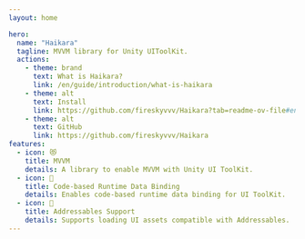 ```yaml
---
layout: home

hero:
  name: "Haikara"
  tagline: MVVM library for Unity UIToolKit.
  actions:
    - theme: brand
      text: What is Haikara?
      link: /en/guide/introduction/what-is-haikara
    - theme: alt
      text: Install
      link: https://github.com/fireskyvvv/Haikara?tab=readme-ov-file#english
    - theme: alt
      text: GitHub
      link: https://github.com/fireskyvvv/Haikara
features:
  - icon: 😻
    title: MVVM
    details: A library to enable MVVM with Unity UI ToolKit.
  - icon: 🐶
    title: Code-based Runtime Data Binding
    details: Enables code-based runtime data binding for UI ToolKit.
  - icon: 🦔
    title: Addressables Support
    details: Supports loading UI assets compatible with Addressables.
---
```



